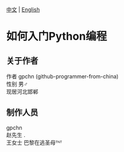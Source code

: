 [中文](https://github.com/gpchn/How-to-get-started-programming-python/blob/main/README_zh.md) | [English](https://github.com/gpchn/How-to-get-started-programming-python/blob/main/README.md)
# 如何入门Python编程
## 关于作者
作者 gpchn (github-programmer-from-china)  
性别 男♂  
现居河北邯郸  
## 制作人员
gpchn  
赵先生 .  
王女士 巴黎在逃圣母ᵀᴺᵀ  
